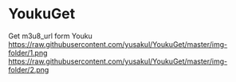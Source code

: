 # YoukuGet
Get m3u8_url form Youku
https://raw.githubusercontent.com/yusakul/YoukuGet/master/img-folder/1.png
https://raw.githubusercontent.com/yusakul/YoukuGet/master/img-folder/2.png
